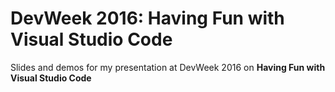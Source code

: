 # DevWeek 2016: Having Fun with Visual Studio Code

Slides and demos for my presentation at DevWeek 2016 on **Having Fun with Visual Studio Code**
